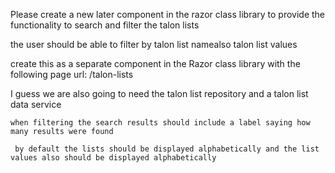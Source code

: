 Please create a new later component in the razor class library to provide the functionality to search and filter the talon lists

 the user should be able to filter by talon list namealso talon list values

  create this as a separate component in the Razor class library with the following page url: /talon-lists

   I guess we are also going to need the talon list repository and a talon list data service

    when filtering the search results should include a label saying how many results were found

     by default the lists should be displayed alphabetically and the list values also should be displayed alphabetically